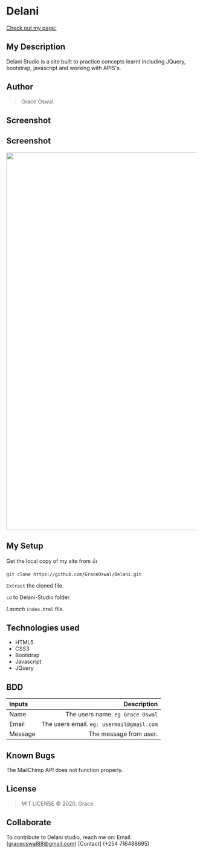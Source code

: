# Delani

[Check out my page:](https://graceoswal.github.io/Delani/.)

## My Description

Delani Studio is a site built to practice concepts learnt including JQuery, bootstrap, javascript and working with APIS's.

## Author

>Grace Oswal.

## Screenshot

## Screenshot

<img src=".../images/screenshot/shot.png" width="1000">

## My Setup

Get the local copy of my site from 👍

`git clone https://github.com/GraceOswal/Delani.git`

`Extract` the cloned file.

`cd` to Delani-Studio folder.

_Launch_ `index.html` file.

## Technologies used

- HTML5
- CSS3
- Bootstrap
- Javascript
- JQuery

## BDD

| Inputs    |                              Description |
| :------   | ---------------------------------------: |
| Name      |     The users name. `eg Grace Oswal` |
| Email     | The users email. `eg: usermail@gmail.com` |
| Message   |               The message from user. |

## Known Bugs

The MailChimp API does not function properly.

## License

> MIT LICENSE &copy; 2020, Grace.

## Collaborate

To contribute to Delani studio, reach me on:
    Email: (graceoswal88@gmail.com)
    [Contact] (+254 716488695)